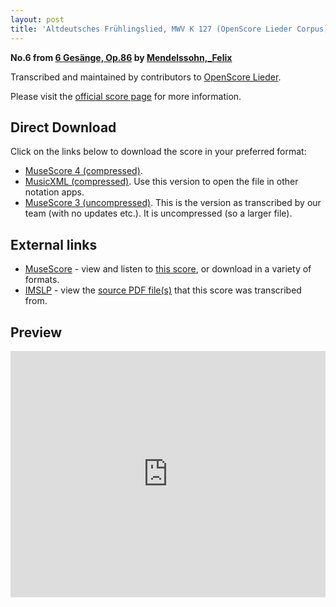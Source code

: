 ```yaml
---
layout: post
title: 'Altdeutsches Frühlingslied, MWV K 127 (OpenScore Lieder Corpus)'
---
```


__No.6 from [6 Gesänge, Op.86](https://fourscoreandmore.org/openscore/lieder/Mendelssohn%2C_Felix/6_Ges%C3%A4nge%2C_Op.86/) by [Mendelssohn,_Felix](https://fourscoreandmore.org/openscore/lieder/Mendelssohn%2C_Felix)__

Transcribed and maintained by contributors to [OpenScore Lieder].

Please visit the [official score page] for more information.

[official score page]: https://musescore.com/openscore-lieder-corpus/scores/6997609
[OpenScore Lieder]: https://musescore.com/openscore-lieder-corpus

## Direct Download

Click on the links below to download the score in your preferred format:
- [MuseScore 4 (compressed)](https://fourscoreandmore.org/openscore/lieder/Mendelssohn%2C_Felix/6_Ges%C3%A4nge%2C_Op.86/6_Altdeutsches_Fr%C3%BChlingslied%2C_MWV_K_127.mscz).
- [MusicXML (compressed)](https://fourscoreandmore.org/openscore/lieder/Mendelssohn%2C_Felix/6_Ges%C3%A4nge%2C_Op.86/6_Altdeutsches_Fr%C3%BChlingslied%2C_MWV_K_127.mxl). Use this version to open the file in other notation apps.
- [MuseScore 3 (uncompressed)](https://raw.githubusercontent.com/OpenScore/Lieder/refs/heads/main/scores/Mendelssohn%2C_Felix/6_Ges%C3%A4nge%2C_Op.86/6_Altdeutsches_Fr%C3%BChlingslied%2C_MWV_K_127/lc6997609.mscx). This is the version as transcribed by our team (with no updates etc.). It is uncompressed (so a larger file).

## External links

- [MuseScore] - view and listen to [this score][MuseScore], or download in a variety of formats.
- [IMSLP] - view the [source PDF file(s)][IMSLP] that this score was transcribed from.

[MuseScore]: https://musescore.com/score/6997609
[IMSLP]: https://imslp.org/wiki/Special:ReverseLookup/09356

## Preview

<iframe width="100%" height="394" src="https://musescore.com/openscore-lieder-corpus/scores/6997609/embed" frameborder="0" allowfullscreen allow="autoplay; fullscreen"></iframe>

